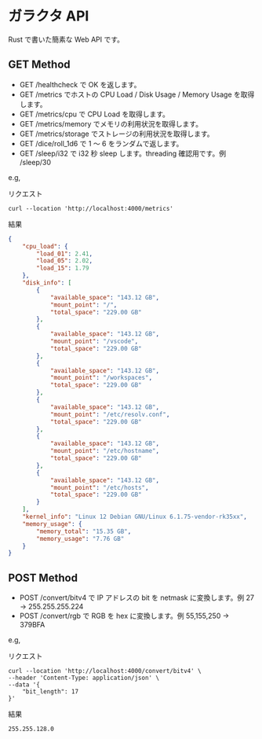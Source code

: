 # ガラクタ API

Rust で書いた簡素な Web API です。

## GET Method

- GET /healthcheck で OK を返します。
- GET /metrics でホストの CPU Load / Disk Usage / Memory Usage を取得します。
- GET /metrics/cpu で CPU Load を取得します。
- GET /metrics/memory でメモリの利用状況を取得します。
- GET /metrics/storage でストレージの利用状況を取得します。
- GET /dice/roll_1d6 で 1 〜 6 をランダムで返します。
- GET /sleep/i32 で i32 秒 sleep します。threading 確認用です。例 /sleep/30

e.g,

リクエスト

```shell
curl --location 'http://localhost:4000/metrics'
```

結果

```json
{
    "cpu_load": {
        "load_01": 2.41,
        "load_05": 2.02,
        "load_15": 1.79
    },
    "disk_info": [
        {
            "available_space": "143.12 GB",
            "mount_point": "/",
            "total_space": "229.00 GB"
        },
        {
            "available_space": "143.12 GB",
            "mount_point": "/vscode",
            "total_space": "229.00 GB"
        },
        {
            "available_space": "143.12 GB",
            "mount_point": "/workspaces",
            "total_space": "229.00 GB"
        },
        {
            "available_space": "143.12 GB",
            "mount_point": "/etc/resolv.conf",
            "total_space": "229.00 GB"
        },
        {
            "available_space": "143.12 GB",
            "mount_point": "/etc/hostname",
            "total_space": "229.00 GB"
        },
        {
            "available_space": "143.12 GB",
            "mount_point": "/etc/hosts",
            "total_space": "229.00 GB"
        }
    ],
    "kernel_info": "Linux 12 Debian GNU/Linux 6.1.75-vendor-rk35xx",
    "memory_usage": {
        "memory_total": "15.35 GB",
        "memory_usage": "7.76 GB"
    }
}
```

## POST Method

- POST /convert/bitv4 で IP アドレスの bit を netmask に変換します。例 27 -> 255.255.255.224
- POST /convert/rgb で RGB を hex に変換します。例 55,155,250 -> 379BFA

e.g,

リクエスト

```shell
curl --location 'http://localhost:4000/convert/bitv4' \
--header 'Content-Type: application/json' \
--data '{
    "bit_length": 17
}'
```

結果

```text
255.255.128.0
```
